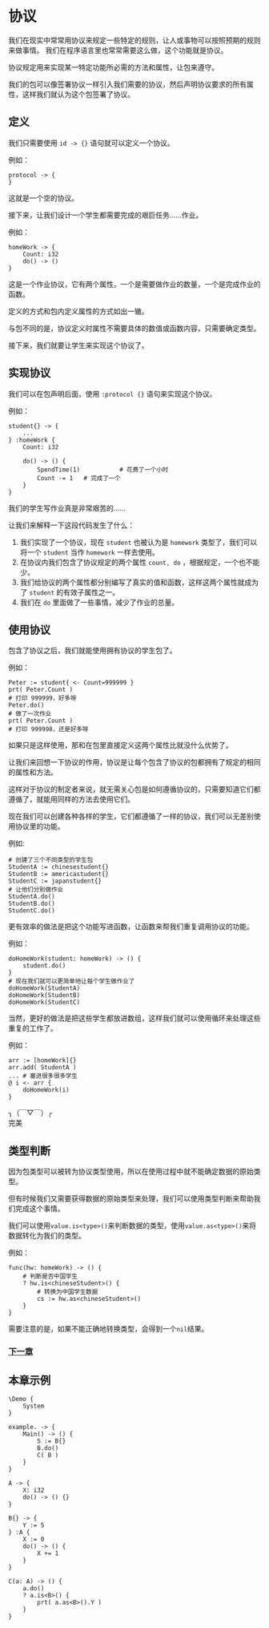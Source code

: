# 协议
我们在现实中常常用协议来规定一些特定的规则，让人或事物可以按照预期的规则来做事情。
我们在程序语言里也常常需要这么做，这个功能就是协议。

协议规定用来实现某一特定功能所必需的方法和属性，让包来遵守。

我们的包可以像签署协议一样引入我们需要的协议，然后声明协议要求的所有属性，这样我们就认为这个包签署了协议。
## 定义
我们只需要使用 `id -> {}` 语句就可以定义一个协议。

例如：
```
protocol -> {
}
```
这就是一个空的协议。

接下来，让我们设计一个学生都需要完成的艰巨任务……作业。

例如：
```
homeWork -> {
    Count: i32
    do() -> ()
}
```
这是一个作业协议，它有两个属性，一个是需要做作业的数量，一个是完成作业的函数。

定义的方式和包内定义属性的方式如出一辙。

与包不同的是，协议定义时属性不需要具体的数值或函数内容，只需要确定类型。

接下来，我们就要让学生来实现这个协议了。
## 实现协议
我们可以在包声明后面，使用 `:protocol {}` 语句来实现这个协议。

例如：
```
student{} -> {
    ...
} :homeWork {
    Count: i32

    do() -> () {
        SpendTime(1)           # 花费了一个小时
        Count -= 1   # 完成了一个
    }
}
```
我们的学生写作业真是非常艰苦的……

让我们来解释一下这段代码发生了什么：
1. 我们实现了一个协议，现在 `student` 也被认为是 `homework` 类型了，我们可以将一个 `student` 当作 `homework` 一样去使用。
1. 在协议内我们包含了协议规定的两个属性 `count, do` ，根据规定，一个也不能少。
1. 我们给协议的两个属性都分别编写了真实的值和函数，这样这两个属性就成为了 `student` 的有效子属性之一。
1. 我们在 `do` 里面做了一些事情，减少了作业的总量。

## 使用协议
包含了协议之后，我们就能使用拥有协议的学生包了。

例如：
```
Peter := student{ <- Count=999999 }
prt( Peter.Count )
# 打印 999999，好多呀
Peter.do()
# 做了一次作业
prt( Peter.Count )
# 打印 999998，还是好多呀
```
如果只是这样使用，那和在包里直接定义这两个属性比就没什么优势了。

让我们来回想一下协议的作用，协议是让每个包含了协议的包都拥有了规定的相同的属性和方法。

这样对于协议的制定者来说，就无需关心包是如何遵循协议的，只需要知道它们都遵循了，就能用同样的方法去使用它们。

现在我们可以创建各种各样的学生，它们都遵循了一样的协议，我们可以无差别使用协议里的功能。

例如:
```
# 创建了三个不同类型的学生包
StudentA := chinesestudent{}
StudentB := americastudent{}
StudentC := japanstudent{}
# 让他们分别做作业
StudentA.do()
StudentB.do()
StudentC.do()
```
更有效率的做法是把这个功能写进函数，让函数来帮我们重复调用协议的功能。

例如：
```
doHomeWork(student: homeWork) -> () {
    student.do()
}
# 现在我们就可以更简单地让每个学生做作业了
doHomeWork(StudentA)
doHomeWork(StudentB)
doHomeWork(StudentC)
```
当然，更好的做法是把这些学生都放进数组，这样我们就可以使用循环来处理这些重复的工作了。

例如：
```
arr := [homeWork]{}
arr.add( StudentA )
... # 塞进很多很多学生
@ i <- arr {
    doHomeWork(i)
}
```
╮（￣▽￣）╭  
完美

## 类型判断
因为包类型可以被转为协议类型使用，所以在使用过程中就不能确定数据的原始类型。

但有时候我们又需要获得数据的原始类型来处理，我们可以使用类型判断来帮助我们完成这个事情。

我们可以使用`value.is<type>()`来判断数据的类型，使用`value.as<type>()`来将数据转化为我们的类型。

例如：
```
func(hw: homeWork) -> () {
    # 判断是否中国学生
    ? hw.is<chineseStudent>() {
        # 转换为中国学生数据
        cs := hw.as<chineseStudent>()
    }
}
```
需要注意的是，如果不能正确地转换类型，会得到一个`nil`结果。

### [下一章](enumeration-type.md)

## 本章示例
```
\Demo {
    System
}

example. -> {
    Main() -> () {
        S := B{}
        B.do()
        C( B )
    }
}

A -> {
    X: i32
    do() -> () {}
}

B{} -> {
    Y := 5
} :A {
    X := 0
    do() -> () {
        X += 1
    }
}

C(a: A) -> () {
    a.do()
    ? a.is<B>() {
        prt( a.as<B>().Y )
    }
}
```